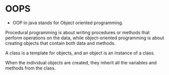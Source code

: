# OOPS

- OOP in java stands for Object oriented programming.

Procedural programming is about writing procedures or methods that perform operations on the data, while object-oriented programming is about creating objects that contain both data and methods.

A class is a template for objects, and an object is an instance of a class.

When the individual objects are created, they inherit all the variables and methods from the class.
